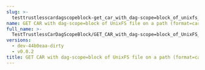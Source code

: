 ```yaml
---
slug: >-
  testtrustlesscardagscopeblock-get_car_with_dag-scope=block_of_unixfs_file_on_a_path_(format=car)
name: GET CAR with dag-scope=block of UnixFS file on a path (format=car)
full_name: >-
  TestTrustlessCarDagScopeBlock/GET_CAR_with_dag-scope=block_of_UnixFS_file_on_a_path_(format=car)
versions:
  - dev-44b0eaa-dirty
  - v0.0.2
title: GET CAR with dag-scope=block of UnixFS file on a path (format=car)
---
```



